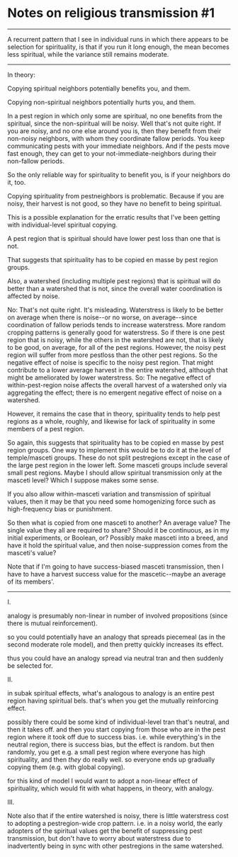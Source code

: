 Notes on religious transmission #1
====

-----------

A recurrent pattern that I see in individual runs in which there
appears to be selection for spirituality, is that if you run it long
enough, the mean becomes less spiritual, while the variance still
remains moderate.

-----------

In theory:

Copying spiritual neighbors potentially benefits you, and them.

Copying non-spiritual neighbors potentially hurts you, and them.

In a pest region in which only some are spiritual, no one benefits from
the spiritual, since the non-spiritual will be noisy.
Well that's not quite right.  If you are noisy, and no one else around
you is, then they benefit from their non-noisy neighbors, with whom
they coordinate fallow periods.  You keep communicating pests with
your immediate neighbors.  And if the pests move fast enough, they can
get to your not-immediate-neighbors during their non-fallow periods.

So the only reliable way for spirituality to benefit you, is if your
neighbors do it, too.

Copying spirituality from pestneighbors is problematic.  Because if
you are noisy, their harvest is not good, so they have no benefit to
being spiritual.

This is a possible explanation for the erratic results that I've been
getting with individual-level spiritual copying.

A pest region that is spiritual should have lower pest loss than one
that is not.

That suggests that spirituality has to be copied en masse by
pest region groups.

Also, a watershed (including multiple pest regions) that is spiritual
will do better than a watershed that is not, since the overall water
coordination is affected by noise.

No: That's not quite right.  It's misleading.  Waterstress is likely to
be better on average when there is noise--or no worse, on average--since
coordination of fallow periods tends to increase waterstress.  More
random cropping patterns is generally good for waterstress.  So if there
is one pest region that is noisy, while the others in the watershed are
not, that is likely to be good, on average, for all of the pest regions.
However, the noisy pest region will suffer from more pestloss than the
other pest regions.  So the negative effect of noise is specific to the
noisy pest region.  That might contribute to a lower average harvest in
the entire watershed, although that might be ameliorated by lower
waterstress.  So: The negative effect of within-pest-region noise
affects the overall harvest of a watershed only via aggregating the
effect; there is no emergent negative effect of noise on a watershed.

However, it remains the case that in theory, spirituality tends to
help pest regions as a whole, roughly, and likewise for lack of
spirituality in some members of a pest region.

So again, this suggests that spirituality has to be copied en masse by
pest region groups.  One way to implement this would be to do it at
the level of temple/masceti groups.  These do not split pestregions
except in the case of the large pest region in the lower left.  Some
masceti groups include several small pest regions.  Maybe I should
allow spiritual transmission only at the masceti level?  Which I
suppose makes some sense.

If you also allow within-masceti variation and transmission of
spiritual values, then it may be that you need some homogenizing force
such as high-frequency bias or punishment.

So then what is copied from one masceti to another?  An average value?
The single value they all are required to share?  Should it be
continuous, as in my initial experiments, or Boolean, or?
Possibly make masceti into a breed, and have it hold the spiritual
value, and then noise-suppression comes from the masceti's value?

Note that if I'm going to have success-biased masceti transmission,
then I have to have a harvest success value for the mascetic--maybe an
average of its members'.

-----------

I.

analogy is presumably non-linear in number of involved propositions
(since there is mutual reinforcement).

so you could potentially have an analogy that spreads piecemeal (as in
the second moderate role model), and then pretty quickly increases its
effect.

thus you could have an analogy spread via neutral tran and then suddenly
be selected for.


II.

in subak spiritual effects, what's analogous to analogy is an entire
pest region having spiritual bels.  that's when you get the mutually
reinforcing effect.

possibly there could be some kind of individual-level tran that's
neutral, and then it takes off.  and then you start copying from those
who are in the pest region where it took off due to success bias.  i.e.
while everything's in the neutral region, there is success bias, but the
effect is random.  but then randomly, you get e.g. a small pest region
where everyone has high spirituality, and then *they* do really well.
so everyone ends up gradually copying them (e.g. with global copying).

for this kind of model I would want to adopt a non-linear effect of
spirituality, which would fit with what happens, in theory, with
analogy.


III.

Note also that if the entire watershed is noisy, there is little
waterstress cost to adopting a pestregion-wide crop pattern.  i.e. in a
noisy world, the early adopters of the spiritual values get the benefit
of suppressing pest transmission, but don't have to worry about
waterstress due to inadvertently being in sync with other pestregions in
the same watershed.
